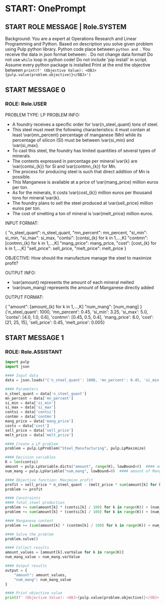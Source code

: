 # START: OnePrompt 
## START ROLE MESSAGE | Role.SYSTEM 
Background: You are a expert at Operations Research and Linear Programming and Python. Based on description you solve given problem using Pulp python library. Python code place between ```python and ```. You receive the data in json format between: <DATA></DATA>. Do not change data format! Do not use `while` loop in python code! Do not include 'pip install' in script. Assume every python package is installed Print at the end the objective between <OBJ></OBJ> `print(f' (Objective Value): <OBJ>{pulp.value(problem.objective)}</OBJ>')`  
## START MESSAGE 0 
### ROLE: Role.USER
<DESCRIPTION>
PROBLEM TYPE: LP
PROBLEM INFO:

- A foundry receives a specific order for \var{n_steel_quant} tons of steel. 
- This steel must meet the following characteristics: it must contain at least \var{mn_percent} percentage of manganese (Mn) while its percentage of silicon (SI) must be between \var{si_min} and \var{si_max}.
- To cast this steel, the foundry has limited quantities of several types of minerals.
- The contents expressed in percentage per mineral \var{k} are \var{contsi_{k}} for Si and \var{contmn_{k}} for Mn.
- The process for producing steel is such that direct addition of Mn is possible.
- This Manganese is available at a price of \var{mang_price} million euros per ton. 
- As for the minerals, it costs \var{cost_{k}} million euros per thousand tons for mineral \var{k}.
- The foundry plans to sell the steel produced at \var{sell_price} million euros per ton.
- The cost of smelting a ton of mineral is \var{melt_price} million euros.

INPUT FORMAT:

{
	"n_steel_quant": n_steel_quant,
	"mn_percent": mn_percent,
	"si_min": si_min,
	"si_max": si_max,
	"contsi": [contsi_{k} for k in 1,...,K]
	"contmn": [contmn_{k} for k in 1,...,K]
	"mang_price": mang_price,
	"cost": [cost_{k} for k in 1,...,K]
	"sell_price": sell_price,
	"melt_price": melt_price
}

OBJECTIVE: How should the manufacture manage the steel to maximize profit?

OUTPUT INFO:

- \var{amount} represents the amount of each mineral melted
- \var{num_mang} represents the amount of Manganese directly added

OUTPUT FORMAT:

{
	"amount": [amount_{k} for k in 1,...,K]
	"num_mang": [num_mang]
}
</DESCRIPTION>
<DATA>
{'n_steel_quant': 1000, 'mn_percent': 0.45, 'si_min': 3.25, 'si_max': 5.0, 'contsi': [4.0, 1.0, 0.6], 'contmn': [0.45, 0.5, 0.4], 'mang_price': 8.0, 'cost': [21, 25, 15], 'sell_price': 0.45, 'melt_price': 0.005}</DATA>


## START MESSAGE 1 
### ROLE: Role.ASSISTANT
```python
import pulp
import json

#### Input data
data = json.loads("{'n_steel_quant': 1000, 'mn_percent': 0.45, 'si_min': 3.25, 'si_max': 5.0, 'contsi': [4.0, 1.0, 0.6], 'contmn': [0.45, 0.5, 0.4], 'mang_price': 8.0, 'cost': [21, 25, 15], 'sell_price': 0.45, 'melt_price': 0.005}")

#### Parameters
n_steel_quant = data['n_steel_quant']
mn_percent = data['mn_percent']
si_min = data['si_min']
si_max = data['si_max']
contsi = data['contsi']
contmn = data['contmn']
mang_price = data['mang_price']
costs = data['cost']
sell_price = data['sell_price']
melt_price = data['melt_price']

#### Create a LP problem
problem = pulp.LpProblem("Steel_Manufacturing", pulp.LpMaximize)

#### Decision variables
K = len(contsi)
amount = pulp.LpVariable.dicts("amount", range(K), lowBound=0)  #### amount of each mineral melted
num_mang = pulp.LpVariable("num_mang", lowBound=0)  #### amount of Manganese added

#### Objective function: Maximize profit
profit = sell_price * n_steel_quant - (melt_price * sum(amount[k] for k in range(K)) + mang_price * num_mang)
problem += profit

#### Constraints
#### Total steel production
problem += sum(amount[k] * (contsi[k] / 100) for k in range(K)) + (num_mang / 100) >= n_steel_quant * si_min, "Si_Min_Constraint"
problem += sum(amount[k] * (contsi[k] / 100) for k in range(K)) + (num_mang / 100) <= n_steel_quant * si_max, "Si_Max_Constraint"

#### Manganese content
problem += (sum(amount[k] * (contmn[k] / 100) for k in range(K)) + num_mang) >= n_steel_quant * mn_percent, "Mn_Constraint"

#### Solve the problem
problem.solve()

#### Collect results
amount_values = [amount[k].varValue for k in range(K)]
num_mang_value = num_mang.varValue

#### Output results
output = {
    "amount": amount_values,
    "num_mang": num_mang_value
}

#### Print objective value
print(f' (Objective Value): <OBJ>{pulp.value(problem.objective)}</OBJ>')
```

